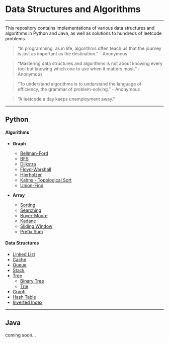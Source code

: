 # Data Structures and Algorithms

---

This repository contains implementations of various data structures and algorithms in Python and Java, as well as solutions to hundreds of leetcode problems. 

> “In programming, as in life, algorithms often teach us that the journey is just as important as the destination.” 
     - Anonymous

> “Mastering data structures and algorithms is not about knowing every tool but knowing which one to use when it matters most.”
    - Anonymous


> “To understand algorithms is to understand the language of efficiency, the grammar of problem-solving.”
    - Anonymous

> “A leetcode a day keeps unemployment away.”

---


## Python

#### Algorithms
- **Graph**
  - [Bellman-Ford](./python/algorithms/graph/bellmanFord/)
  - [BFS](./python/algorithms/graph/bfs/)
  - [Dijkstra](./python/algorithms/graph/dikstra/)
  - [Floyd-Warshall](./python/algorithms/graph/floydWarshall/)
  - [Hierholzer](./python/algorithms/graph/hierholzer/)
  - [Kahns - Topological Sort](./python/algorithms/graph/topologicalSort/)
  - [Union-Find](./python/algorithms/graph/unionFind/)

- **Array**
  - [Sorting](./python/algorithms/array/sorting/)
  - [Searching](./python/algorithms/array/search/)
  - [Boyer-Moore](./python/algorithms/array/boyerMoore/)
  - [Kadane](./python/algorithms/array/kadane/)
  - [Sliding Window](./python/algorithms/array/slidingWindow/)
  - [Prefix Sum](./python/algorithms/array/prefixSum/)

#### Data Structures
- [Linked List](./python/dataStructures/linkedList/)
- [Cache](./python/dataStructures/cache/)
- [Queue](./python/dataStructures/queue/)
- [Stack](./python/dataStructures/stack/)
- [Tree](./python/dataStructures/tree/)
  - [Binary Tree](./python/dataStructures/tree/binaryTree/)
  - [Trie](./python/dataStructures/tree/trie/)
- [Graph](./python/dataStructures/graph/)
- [Hash Table](./python/dataStructures/hashmap/)
- [Inverted Index](./python/dataStructures/invertedIndex/)

---

## Java

coming soon...
